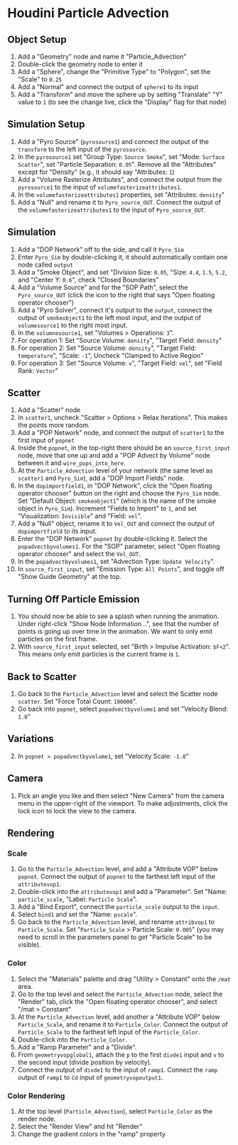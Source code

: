 # Houdini Particle Advection

## Object Setup

1. Add a "Geometry" node and name it "Particle_Advection"
2. Double-click the geometry node to enter it
3. Add a "Sphere", change the "Primitive Type" to "Polygon", set the "Scale" to `0.25`
4. Add a "Normal" and connect the output of `sphere1` to its input
5. Add a "Transform" and move the sphere up by setting "Translate" "Y" value to `1` (to see the change live, click the "Display" flag for that node)

## Simulation Setup

1. Add a "Pyro Source" (`pyrosource1`) and connect the output of the `transform` to the left input of the `pyrosource`.
2. In the `pyrosource1` set "Group Type: `Source Smoke`", set "Mode: `Surface Scatter`", set "Particle Separation: `0.05`". Remove all the "Attributes" except for "Density" (e.g., it should say "Attributes: `1`)
3. Add a "Volume Rasterize Attributes", and connect the output from the `pyrosource1` to the input of `volumefasterizeattributes1`.
4. In the `volumefasterizeattributes1` properties, set "Attributes: `density`"
5. Add a "Null" and rename it to `Pyro_source_OUT`. Connect the output of the `volumefasterizeattributes1` to the input of `Pyro_source_OUT`.

## Simulation

1. Add a "DOP Network" off to the side, and call it `Pyro_Sim`
2. Enter `Pyro_Sim` by double-clicking it, it should automatically contain one node called `output`
3. Add a "Smoke Object", and set "Division Size: `0.05`, "Size: `4.4`, `1.5`, `5.2`, and "Center Y: `0.6`", check "Closed Boundaries"
4. Add a "Volume Source" and for the "SOP Path", select the `Pyro_source_OUT` (click the icon to the right that says "Open floating operator chooser")
5. Add a "Pyro Solver", connect it's output to the `output`, connect the output of `smokeobject1` to the left most input, and the output of `volumesource1` to the right most input.
6. In the `volumnesource1`, set "Volumes > Operations: `3`".
7. For operation 1: Set "Source Volume: `density`", "Target Field: `density`" 
8. For operation 2: Set "Source Volume: `density`", "Target Field: `temperature`", "Scale: `-1`", Uncheck "Clamped to Active Region"
9. For operation 3: Set "Source Volume: `v`", "Target Field: `vel`", set "Field Rank: `Vector`"

## Scatter

1. Add a "Scatter" node
2. In `scatter1`, uncheck "Scatter > Options > Relax Iterations". This makes the points more random.
3. Add a "POP Network" node, and connect the output of `scatter1` to the first input of `popnet`
4. Inside the `popnet`, in the top-right there should be an `source_first_input` node, move that one up and add a "POP Advect by Volume" node between it and `wire_pops_into_here`.
5. At the `Particle_Advection` level of your network (the same level as `scatter1` and `Pyro_Sim`), add a "DOP Import Fields" node.
6. In the `dopimportfield1`, in "DOP Network", click the "Open floating operator chooser" button on the right and choose the `Pyro_Sim` node. Set "Default Object: `smokeobject1`" (which is the name of the smoke object in `Pyro_Sim`). Increment "Fields to Import" to `1`, and set "Visualization: `Invisible`" and "Field: `vel`".
7. Add a "Null" object, rename it to `Vel_OUT` and connect the output of `dopimportfield` to its input.
8. Enter the "DOP Network" `popnet` by double-clicking it. Select the `popadvectbyvolumes1`. For the "SOP" parameter, select "Open floating operator chooser" and select the `Vel_OUT`.
9. In the `popadvectbyvolumes1`, set "Advection Type: `Update Velocity`".
10. In `source_first_input`, set "Emission Type: `All Points`", and toggle off "Show Guide Geometry" at the top.

## Turning Off Particle Emission

1. You should now be able to see a splash when running the animation. Under right-click "Show Node Information...", see that the number of points is going up over time in the animation. We want to only emit particles on the first frame.
2. With `source_first_input` selected, set "Birth > Impulse Activation: `$F<2`". This means only emit particles is the current frame is `1`.

## Back to Scatter

1. Go back to the `Particle_Advection` level and select the Scatter node `scatter`. Set "Force Total Count: `100000`".
2. Go back into `popnet`, select `popadvectbyvolume1` and set "Velocity Blend: `1.0`"

## Variations

2. In `popnet > popadvectbyvolume1`, set "Velocity Scale: `-1.0`"

## Camera

1. Pick an angle you like and then select "New Camera" from the camera menu in the upper-right of the viewport. To make adjustments, click the lock icon to lock the view to the camera.

## Rendering

### Scale

1. Go to the `Particle_Advection` level, and add a "Attribute VOP" below `popnet`. Connect the output of `popnet` to the farthest left input of the `attributevop1`.
2. Double-click into the `attributevop1` and add a "Parameter". Set "Name: `particle_scale`, "Label: `Particle Scale`".
3. Add a "Bind Export", connect the `particle_scale` output to the `input`.
4. Select `bind1` and set the "Name: `pscale`".
5. Go back to the `Particle_Advection` level, and rename `attribvop1` to `Particle_Scale`. Set "`Particle_Scale` > Particle Scale: `0.005`" (you may need to scroll in the parameters panel to get "Particle Scale" to be visible).

### Color

1. Select the "Materials" palette and drag "Utility > Constant" onto the `/mat` area.
2. Go to the top level and select the `Particle_Advection` node, select the "Render" tab, click the "Open floating operator chooser", and select "/mat > Constant"
3. At the `Particle_Advection` level, add another a "Attribute VOP" below `Particle_Scale`, and rename it to `Particle_Color`. Connect the output of `Particle_Scale` to the farthest left input of the `Particle_Color`.
4. Double-click into the `Particle_Color`.
5. Add a "Ramp Parameter" and a "Divide".
6. From `geometryvopglobal1`, attach the `p` to the first `divde1` input and `v` to the second input (divide position by velocity).
7. Connect the output of `divde1` to the input of `ramp1`. Connect the `ramp` output of `ramp1` to `Cd` input of `geometryvopoutput1`.

### Color Rendering

1. At the top level (`Particle_Advection`), select `Particle_Color` as the render node.
2. Select the "Render View" and hit "Render"
3. Change the gradient colors in the "ramp" property
